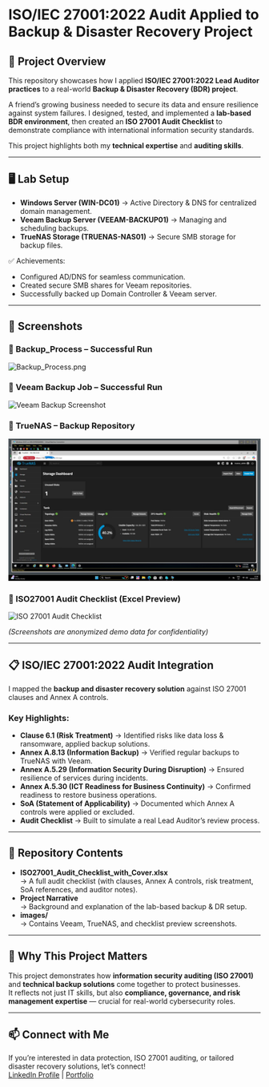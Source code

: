 # ISO/IEC 27001:2022 Audit Applied to Backup & Disaster Recovery Project   

## 📌 Project Overview  
This repository showcases how I applied **ISO/IEC 27001:2022 Lead Auditor practices** to a real-world **Backup & Disaster Recovery (BDR) project**.  

A friend’s growing business needed to secure its data and ensure resilience against system failures. I designed, tested, and implemented a **lab-based BDR environment**, then created an **ISO 27001 Audit Checklist** to demonstrate compliance with international information security standards.  

This project highlights both my **technical expertise** and **auditing skills**.  

---

## 🖥️ Lab Setup  
- **Windows Server (WIN-DC01)** → Active Directory & DNS for centralized domain management.  
- **Veeam Backup Server (VEEAM-BACKUP01)** → Managing and scheduling backups.  
- **TrueNAS Storage (TRUENAS-NAS01)** → Secure SMB storage for backup files.  

✅ Achievements:  
- Configured AD/DNS for seamless communication.  
- Created secure SMB shares for Veeam repositories.  
- Successfully backed up Domain Controller & Veeam server.  

---

## 📸 Screenshots  

### 🔹 Backup_Process – Successful Run  
![Backup_Process.png](images/Backup_Process.jpeg)  

### 🔹 Veeam Backup Job – Successful Run  
![Veeam Backup Screenshot](images/veeam-backup-success.png)  

### 🔹 TrueNAS – Backup Repository  
![TrueNAS Storage Screenshot](truenas-repo.png.jpeg)  

### 🔹 ISO27001 Audit Checklist (Excel Preview)  
![ISO 27001 Audit Checklist](images/audit-checklist-preview.png)  

*(Screenshots are anonymized demo data for confidentiality)*  

---

## 📋 ISO/IEC 27001:2022 Audit Integration  
I mapped the **backup and disaster recovery solution** against ISO 27001 clauses and Annex A controls.  

### Key Highlights:  
- **Clause 6.1 (Risk Treatment)** → Identified risks like data loss & ransomware, applied backup solutions.  
- **Annex A.8.13 (Information Backup)** → Verified regular backups to TrueNAS with Veeam.  
- **Annex A.5.29 (Information Security During Disruption)** → Ensured resilience of services during incidents.  
- **Annex A.5.30 (ICT Readiness for Business Continuity)** → Confirmed readiness to restore business operations.  
- **SoA (Statement of Applicability)** → Documented which Annex A controls were applied or excluded.  
- **Audit Checklist** → Built to simulate a real Lead Auditor’s review process.   

---

## 📂 Repository Contents  
- **ISO27001_Audit_Checklist_with_Cover.xlsx**  
  → A full audit checklist (with clauses, Annex A controls, risk treatment, SoA references, and auditor notes).  
- **Project Narrative**  
  → Background and explanation of the lab-based backup & DR setup.  
- **images/**  
  → Contains Veeam, TrueNAS, and checklist preview screenshots.  

---

## 🚀 Why This Project Matters  
This project demonstrates how **information security auditing (ISO 27001)** and **technical backup solutions** come together to protect businesses.  
It reflects not just IT skills, but also **compliance, governance, and risk management expertise** — crucial for real-world cybersecurity roles.  

---

## 📫 Connect with Me  
If you’re interested in data protection, ISO 27001 auditing, or tailored disaster recovery solutions, let’s connect!  
[LinkedIn Profile](#) | [Portfolio](#)
